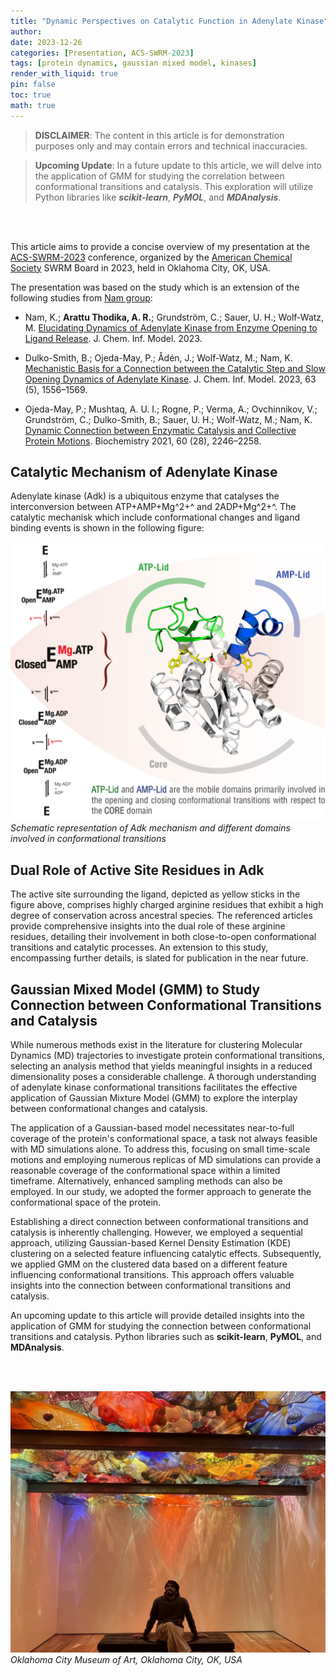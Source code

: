 ```yaml
---
title: "Dynamic Perspectives on Catalytic Function in Adenylate Kinase"
author:
date: 2023-12-26  
categories: [Presentation, ACS-SWRM-2023]
tags: [protein dynamics, gaussian mixed model, kinases]
render_with_liquid: true
pin: false
toc: true
math: true
---
```


> **DISCLAIMER**: The content in this article is for demonstration purposes only and may contain errors and technical inaccuracies. 

> **Upcoming Update**: In a future update to this article, we will delve into the application of GMM for studying the correlation between conformational transitions and catalysis. This exploration will utilize Python libraries like **_scikit-learn_**, **_PyMOL_**, and **_MDAnalysis_**. 

<br>
<br>

This article aims to provide a concise overview of my presentation at the [ACS-SWRM-2023](https://swrm.org/) conference, organized by the [American Chemical Society](https://www.acs.org/content/acs/en.html) SWRM Board in 2023, held in Oklahoma City, OK, USA.

The presentation was based on the study which is an extension of the following studies from [Nam group](https://scholar.google.com/citations?user=fUPBlikAAAAJ&hl=en):

- Nam, K.; **Arattu Thodika, A. R.**; Grundström, C.; Sauer, U. H.; Wolf-Watz, M. [Elucidating Dynamics of Adenylate Kinase from Enzyme Opening to Ligand Release](https://doi.org/10.1021/acs.jcim.3c01618). J. Chem. Inf. Model. 2023.

- Dulko-Smith, B.; Ojeda-May, P.; Ådén, J.; Wolf-Watz, M.; Nam, K. [Mechanistic Basis for a Connection between the Catalytic Step and Slow Opening Dynamics of Adenylate Kinase](https://doi.org/10.1021/acs.jcim.2c01629). J. Chem. Inf. Model. 2023, 63 (5), 1556–1569.

- Ojeda-May, P.; Mushtaq, A. U. I.; Rogne, P.; Verma, A.; Ovchinnikov, V.; Grundström, C.; Dulko-Smith, B.; Sauer, U. H.; Wolf-Watz, M.; Nam, K. [Dynamic Connection between Enzymatic Catalysis and Collective Protein Motions](https://doi.org/10.1021/acs.biochem.1c00221). Biochemistry 2021, 60 (28), 2246–2258.


## Catalytic Mechanism of Adenylate Kinase

Adenylate kinase (Adk) is a ubiquitous enzyme that catalyses the interconversion between ATP+AMP+Mg^2+^ and 2ADP+Mg^2+^. The catalytic mechanisk which include conformational changes and ligand binding events is shown in the following figure:

![Adk catalytic mechanism](/assets/2023-12-26/adk-mechanism.png)
*Schematic representation of Adk mechanism and different domains involved in conformational transitions*

## Dual Role of Active Site Residues in Adk

The active site surrounding the ligand, depicted as yellow sticks in the figure above, comprises highly charged arginine residues that exhibit a high degree of conservation across ancestral species. The referenced articles provide comprehensive insights into the dual role of these arginine residues, detailing their involvement in both close-to-open conformational transitions and catalytic processes. An extension to this study, encompassing further details, is slated for publication in the near future.

## Gaussian Mixed Model (GMM) to Study Connection between Conformational Transitions and Catalysis

While numerous methods exist in the literature for clustering Molecular Dynamics (MD) trajectories to investigate protein conformational transitions, selecting an analysis method that yields meaningful insights in a reduced dimensionality poses a considerable challenge. A thorough understanding of adenylate kinase conformational transitions facilitates the effective application of Gaussian Mixture Model (GMM) to explore the interplay between conformational changes and catalysis.

The application of a Gaussian-based model necessitates near-to-full coverage of the protein's conformational space, a task not always feasible with MD simulations alone. To address this, focusing on small time-scale motions and employing numerous replicas of MD simulations can provide a reasonable coverage of the conformational space within a limited timeframe. Alternatively, enhanced sampling methods can also be employed. In our study, we adopted the former approach to generate the conformational space of the protein.

Establishing a direct connection between conformational transitions and catalysis is inherently challenging. However, we employed a sequential approach, utilizing Gaussian-based Kernel Density Estimation (KDE) clustering on a selected feature influencing catalytic effects. Subsequently, we applied GMM on the clustered data based on a different feature influencing conformational transitions. This approach offers valuable insights into the connection between conformational transitions and catalysis.

An upcoming update to this article will provide detailed insights into the application of GMM for studying the connection between conformational transitions and catalysis. Python libraries such as **scikit-learn**, **PyMOL**, and **MDAnalysis**.

<br>
<br>

![OK City](/assets/2023-12-26/okcity.jpg)
*Oklahoma City Museum of Art, Oklahoma City, OK, USA*

